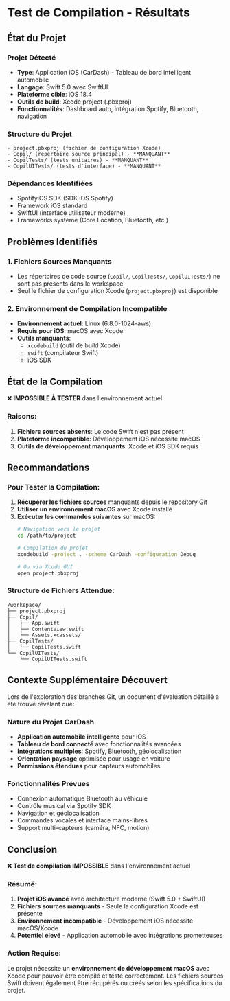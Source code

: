# Test de Compilation - Résultats

## État du Projet

### Projet Détecté
- **Type**: Application iOS (CarDash) - Tableau de bord intelligent automobile
- **Langage**: Swift 5.0 avec SwiftUI
- **Plateforme cible**: iOS 18.4
- **Outils de build**: Xcode project (.pbxproj)
- **Fonctionnalités**: Dashboard auto, intégration Spotify, Bluetooth, navigation

### Structure du Projet
```
- project.pbxproj (fichier de configuration Xcode)
- Copil/ (répertoire source principal) - **MANQUANT**
- CopilTests/ (tests unitaires) - **MANQUANT**
- CopilUITests/ (tests d'interface) - **MANQUANT**
```

### Dépendances Identifiées
- SpotifyiOS SDK (SDK iOS Spotify)
- Framework iOS standard
- SwiftUI (interface utilisateur moderne)
- Frameworks système (Core Location, Bluetooth, etc.)

## Problèmes Identifiés

### 1. Fichiers Sources Manquants
- Les répertoires de code source (`Copil/`, `CopilTests/`, `CopilUITests/`) ne sont pas présents dans le workspace
- Seul le fichier de configuration Xcode (`project.pbxproj`) est disponible

### 2. Environnement de Compilation Incompatible
- **Environnement actuel**: Linux (6.8.0-1024-aws)
- **Requis pour iOS**: macOS avec Xcode
- **Outils manquants**: 
  - `xcodebuild` (outil de build Xcode)
  - `swift` (compilateur Swift)
  - iOS SDK

## État de la Compilation

❌ **IMPOSSIBLE À TESTER** dans l'environnement actuel

### Raisons:
1. **Fichiers sources absents**: Le code Swift n'est pas présent
2. **Plateforme incompatible**: Développement iOS nécessite macOS
3. **Outils de développement manquants**: Xcode et iOS SDK requis

## Recommandations

### Pour Tester la Compilation:
1. **Récupérer les fichiers sources** manquants depuis le repository Git
2. **Utiliser un environnement macOS** avec Xcode installé
3. **Exécuter les commandes suivantes** sur macOS:
   ```bash
   # Navigation vers le projet
   cd /path/to/project
   
   # Compilation du projet
   xcodebuild -project . -scheme CarDash -configuration Debug
   
   # Ou via Xcode GUI
   open project.pbxproj
   ```

### Structure de Fichiers Attendue:
```
/workspace/
├── project.pbxproj
├── Copil/
│   ├── App.swift
│   ├── ContentView.swift
│   └── Assets.xcassets/
├── CopilTests/
│   └── CopilTests.swift
└── CopilUITests/
    └── CopilUITests.swift
```

## Contexte Supplémentaire Découvert

Lors de l'exploration des branches Git, un document d'évaluation détaillé a été trouvé révélant que:

### Nature du Projet CarDash
- **Application automobile intelligente** pour iOS
- **Tableau de bord connecté** avec fonctionnalités avancées
- **Intégrations multiples**: Spotify, Bluetooth, géolocalisation
- **Orientation paysage** optimisée pour usage en voiture
- **Permissions étendues** pour capteurs automobiles

### Fonctionnalités Prévues
- Connexion automatique Bluetooth au véhicule
- Contrôle musical via Spotify SDK
- Navigation et géolocalisation
- Commandes vocales et interface mains-libres
- Support multi-capteurs (caméra, NFC, motion)

## Conclusion

❌ **Test de compilation IMPOSSIBLE** dans l'environnement actuel

### Résumé:
1. **Projet iOS avancé** avec architecture moderne (Swift 5.0 + SwiftUI)
2. **Fichiers sources manquants** - Seule la configuration Xcode est présente
3. **Environnement incompatible** - Développement iOS nécessite macOS/Xcode
4. **Potentiel élevé** - Application automobile avec intégrations prometteuses

### Action Requise:
Le projet nécessite un **environnement de développement macOS** avec Xcode pour pouvoir être compilé et testé correctement. Les fichiers sources Swift doivent également être récupérés ou créés selon les spécifications du projet.